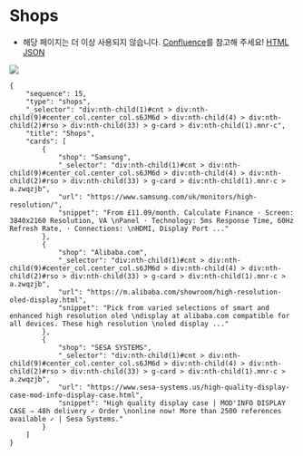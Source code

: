 # Shops
- 해당 페이지는 더 이상 사용되지 않습니다. [Confluence](https://ascentkorea.atlassian.net/wiki/spaces/CJHZ/pages/397606925/Features)를 참고해 주세요!
[HTML](https://ascentkorea-docs.github.io/mobile/features/shops/sample.html) [JSON](https://ascentkorea-docs.github.io/mobile/features/shops/sample.json)

![](https://lh4.googleusercontent.com/WqKZc3wldZvAkE3UEdQVrENwzVcm2TGFlXPmTuhzTbQcBQ20jtnNgpM0W9xuIo0MoyrN5DKZrbclzgfc6Nh8qyVsowt99xNQCfm50TEo5eTP-nsJnmIEi8XNkRS34u4CKENRBBs)

```
{
    "sequence": 15,
    "type": "shops",
    "_selector": "div:nth-child(1)#cnt > div:nth-child(9)#center_col.center_col.s6JM6d > div:nth-child(4) > div:nth-child(2)#rso > div:nth-child(33) > g-card > div:nth-child(1).mnr-c",
    "title": "Shops",
    "cards": [
        {
            "shop": "Samsung",
            "_selector": "div:nth-child(1)#cnt > div:nth-child(9)#center_col.center_col.s6JM6d > div:nth-child(4) > div:nth-child(2)#rso > div:nth-child(33) > g-card > div:nth-child(1).mnr-c > a.zwqzjb",
            "url": "https://www.samsung.com/uk/monitors/high-resolution/",
            "snippet": "From £11.09/month. Calculate Finance · Screen: 3840x2160 Resolution, VA \nPanel · Technology: 5ms Response Time, 60Hz Refresh Rate, · Connections: \nHDMI, Display Port ..."
        },
        {
            "shop": "Alibaba.com",
            "_selector": "div:nth-child(1)#cnt > div:nth-child(9)#center_col.center_col.s6JM6d > div:nth-child(4) > div:nth-child(2)#rso > div:nth-child(33) > g-card > div:nth-child(1).mnr-c > a.zwqzjb",
            "url": "https://m.alibaba.com/showroom/high-resolution-oled-display.html",
            "snippet": "Pick from varied selections of smart and enhanced high resolution oled \ndisplay at alibaba.com compatible for all devices. These high resolution \noled display ..."
        },
        {
            "shop": "SESA SYSTEMS",
            "_selector": "div:nth-child(1)#cnt > div:nth-child(9)#center_col.center_col.s6JM6d > div:nth-child(4) > div:nth-child(2)#rso > div:nth-child(33) > g-card > div:nth-child(1).mnr-c > a.zwqzjb",
            "url": "https://www.sesa-systems.us/high-quality-display-case-mod-info-display-case.html",
            "snippet": "High quality display case | MOD'INFO DISPLAY CASE ⇒ 48h delivery ✓ Order \nonline now! More than 2500 references available ✓ | Sesa Systems."
        }
    ]
}
```
